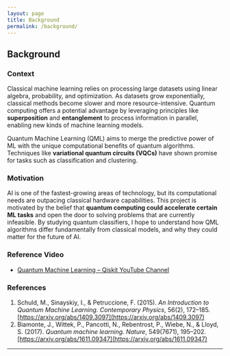 ```yaml
---
layout: page
title: Background
permalink: /background/
---
```



## Background

### Context
Classical machine learning relies on processing large datasets using linear algebra, probability, and optimization. As datasets grow exponentially, classical methods become slower and more resource-intensive. Quantum computing offers a potential advantage by leveraging principles like **superposition** and **entanglement** to process information in parallel, enabling new kinds of machine learning models.  

Quantum Machine Learning (QML) aims to merge the predictive power of ML with the unique computational benefits of quantum algorithms. Techniques like **variational quantum circuits (VQCs)** have shown promise for tasks such as classification and clustering.

### Motivation
AI is one of the fastest-growing areas of technology, but its computational needs are outpacing classical hardware capabilities. This project is motivated by the belief that **quantum computing could accelerate certain ML tasks** and open the door to solving problems that are currently infeasible. By studying quantum classifiers, I hope to understand how QML algorithms differ fundamentally from classical models, and why they could matter for the future of AI.

### Reference Video
- [Quantum Machine Learning – Qiskit YouTube Channel](https://www.youtube.com/watch?v=JhHMJCUmq28)

### References
1. Schuld, M., Sinayskiy, I., & Petruccione, F. (2015). *An Introduction to Quantum Machine Learning*. *Contemporary Physics*, 56(2), 172–185. [https://arxiv.org/abs/1409.3097](https://arxiv.org/abs/1409.3097)
2. Biamonte, J., Wittek, P., Pancotti, N., Rebentrost, P., Wiebe, N., & Lloyd, S. (2017). *Quantum machine learning.* *Nature*, 549(7671), 195–202. [https://arxiv.org/abs/1611.09347](https://arxiv.org/abs/1611.09347)

---
